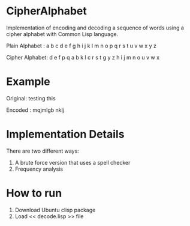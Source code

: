 # CipherAlphabet

Implementation of encoding and decoding a sequence of words using a cipher alphabet with Common Lisp language.

Plain Alphabet : a b c d e f g h i j k l m n o p q r s t u v w x y z

Cipher Alphabet: d e f p q a b k l c r s t g y z h i j m n o u v w x


# Example

Original: testing this

Encoded : mqjmlgb nklj


# Implementation Details

There are two different ways: 

1. A brute force version that uses a spell checker
2. Frequency analysis


# How to run

1. Download Ubuntu clisp package
2. Load << decode.lisp >> file

